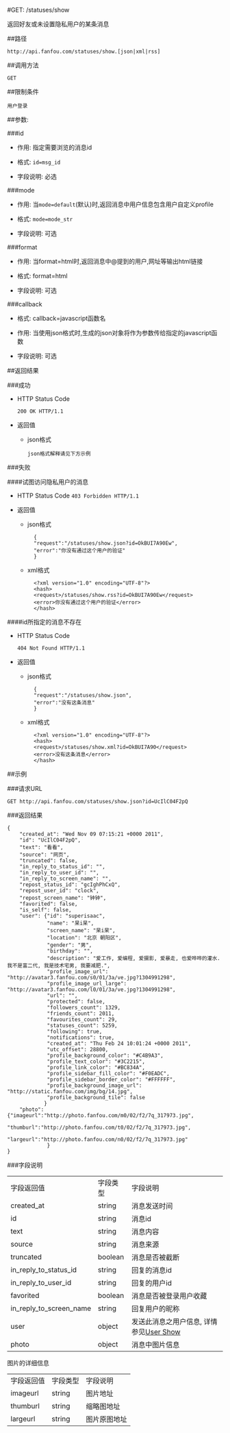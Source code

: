 #GET: /statuses/show

返回好友或未设置隐私用户的某条消息

##路径

    http://api.fanfou.com/statuses/show.[json|xml|rss]

##调用方法

    GET

##限制条件

    用户登录

##参数:

###id

- 作用: 指定需要浏览的消息id

- 格式: `id=msg_id`

- 字段说明: 必选

###mode

- 作用: 当`mode=default`(默认)时,返回消息中用户信息包含用户自定义profile

- 格式: `mode=mode_str`

- 字段说明: 可选

###format

- 作用: 当format=html时,返回消息中@提到的用户,网址等输出html链接

- 格式: format=html

- 字段说明: 可选

###callback

- 格式: callback=javascript函数名

- 作用: 当使用json格式时,生成的json对象将作为参数传给指定的javascript函数

- 字段说明: 可选

##返回结果

###成功

- HTTP Status Code

    `200 OK HTTP/1.1`

- 返回值

    * json格式

        `json格式解释请见下方示例`

###失败

####试图访问隐私用户的消息
- HTTP Status Code
    `403 Forbidden HTTP/1.1`

- 返回值

    * json格式

            {
            "request":"/statuses/show.json?id=OkBUI7A90Ew",
            "error":"你没有通过这个用户的验证"
            }

    * xml格式

            <?xml version="1.0" encoding="UTF-8"?>
            <hash>
            <request>/statuses/show.rss?id=OkBUI7A90Ew</request>
            <error>你没有通过这个用户的验证</error>
            </hash>

####id所指定的消息不存在
- HTTP Status Code

    `404 Not Found HTTP/1.1`

- 返回值

    * json格式

            {
            "request":"/statuses/show.json",
            "error":"没有这条消息"
            }

    * xml格式

            <?xml version="1.0" encoding="UTF-8"?>
            <hash>
            <request>/statuses/show.xml?id=OkBUI7A90</request>
            <error>没有这条消息</error>
            </hash>

##示例

###请求URL

``GET http://api.fanfou.com/statuses/show.json?id=UcIlC04F2pQ``

###返回结果

    {
        "created_at": "Wed Nov 09 07:15:21 +0000 2011",
        "id": "UcIlC04F2pQ",
        "text": "看看",
        "source": "网页",
        "truncated": false,
        "in_reply_to_status_id": "",
        "in_reply_to_user_id": "",
        "in_reply_to_screen_name": "",
        "repost_status_id": "gcIghPhCxQ",
        "repost_user_id": "clock",
        "repost_screen_name": "钟钟",
        "favorited": false,
        "is_self": false,
        "user": {"id": "superisaac",
                 "name": "杲i杲",
                 "screen_name": "杲i杲",
                 "location": "北京 朝阳区",
                 "gender": "男",
                 "birthday": "",
                 "description": "爱工作, 爱编程, 爱摄影, 爱暴走, 也爱哗哗的灌水. 我不是富二代, 我是技术宅男, 我要减肥.",
                 "profile_image_url": "http://avatar3.fanfou.com/s0/01/3a/ve.jpg?1304991298",
                 "profile_image_url_large": "http://avatar3.fanfou.com/l0/01/3a/ve.jpg?1304991298",
                 "url": "",
                 "protected": false,
                 "followers_count": 1329,
                 "friends_count": 2011,
                 "favourites_count": 29,
                 "statuses_count": 5259,
                 "following": true,
                 "notifications": true,
                 "created_at": "Thu Feb 24 10:01:24 +0000 2011",
                 "utc_offset": 28800,
                 "profile_background_color": "#C4B9A3",
                 "profile_text_color": "#3C2215",
                 "profile_link_color": "#BC834A",
                 "profile_sidebar_fill_color": "#F0EADC",
                 "profile_sidebar_border_color": "#FFFFFF",
                 "profile_background_image_url": "http://static.fanfou.com/img/bg/14.jpg",
                 "profile_background_tile": false
                }
        "photo": {"imageurl":"http://photo.fanfou.com/m0/02/f2/7q_317973.jpg",
                  "thumburl":"http://photo.fanfou.com/t0/02/f2/7q_317973.jpg",
                  "largeurl":"http://photo.fanfou.com/n0/02/f2/7q_317973.jpg"
                 }
    }

###字段说明

<table>
    <tr>
        <td>字段返回值</td>
        <td>字段类型</td>
        <td>字段说明</td>
    </tr>
    <tr>
        <td>created_at</td>
        <td>string</td>
        <td>消息发送时间</td>
    </tr>
    <tr>
        <td>id</td>
        <td>string</td>
        <td>消息id</td>
    </tr>
    <tr>
        <td>text</td>
        <td>string</td>
        <td>消息内容</td>
    </tr>
    <tr>
        <td>source</td>
        <td>string</td>
        <td>消息来源</td>
    </tr>
    <tr>
        <td>truncated</td>
        <td>boolean</td>
        <td>消息是否被截断</td>
    </tr>
    <tr>
        <td>in_reply_to_status_id</td>
        <td>string</td>
        <td>回复的消息id</td>
    </tr>
    <tr>
        <td>in_reply_to_user_id</td>
        <td>string</td>
        <td>回复的用户id</td>
    </tr>
    <tr>
        <td>favorited</td>
        <td>boolean</td>
        <td>消息是否被登录用户收藏</td>
    </tr>
    <tr>
        <td>in_reply_to_screen_name</td>
        <td>string</td>
        <td>回复用户的昵称</td>
    </tr>
    <tr>
        <td>user</td>
        <td>object</td>
        <td>发送此消息之用户信息, 详情参见<a href="../user/show">User Show</a></td>
    </tr>
    <tr>
        <td>photo</td>
        <td>object</td>
        <td>消息中图片信息</td>
    </tr>
</table>

图片的详细信息


<table>
    <tr>
        <td>字段返回值</td>
        <td>字段类型</td>
        <td>字段说明</td>
    </tr>
    <tr>
        <td>imageurl</td>
        <td>string</td>
        <td>图片地址</td>
    </tr>
    <tr>
        <td>thumburl</td>
        <td>string</td>
        <td>缩略图地址</td>
    </tr>
    <tr>
        <td>largeurl</td>
        <td>string</td>
        <td>图片原图地址</td>
    </tr>
</table>
